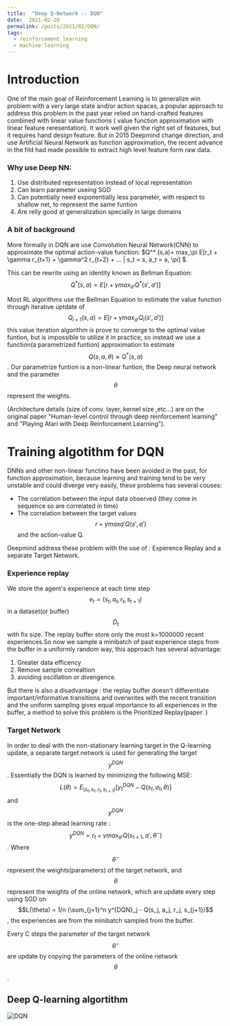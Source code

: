```yaml
---
title:  "Deep Q-Network -- DQN"
date:  2021-02-20
permalink: /posts/2021/02/DQN/
tags:
  - reinforcement learning
  - machine learning
---
```


# Introduction
One of the main goal of Reinforcement Learning is to generalize win problem with a very large state and/or action spaces, a popular approach to address this problem in the past year relied on hand-crafted features combined with linear value functions ( value function approximation with linear feature reresentation). It work well given the right set of features, but it requires hand design feature.
But in 2015 Deepmind change direction, and use Artificial Neural Network as function approximation, the recent advance in the fild had made possible to extract high level feature form raw data.
### Why use Deep NN:
  1. Use distributed representation instead of local representation
  2. Can learn parameter useing SGD
  3. Can potentially need exponentially less parameter, with respect to shallow net, to represent the same funtion
  4. Are relly good at generalization specially in large domains

### A bit of background
More formally in DQN are use Convolution Neural Network(CNN) to approximate the optimal action-value function:
$Q^* (s,a)= max_\pi E[r_t + \gamma r_{t+1} + \gamma^2 r_{t+2} + ... | s_t = s, a_t = a, \pi] $.

This can be rewrite using an identity known as Bellman Equation:$$Q^* (s,a)= E[r + \gamma max_{a'} Q^*(s',a')] $$

Most RL algorithms use the Bellman Equation to estimate the value function through iterative uptdate of $$Q_{i+1}(s,a) = E[r + \gamma max_{a'} Q_i(s',a')] $$
this value iteration algorithm is prove to converge to the optimal value funtion, but is impossible to utilize it in practice, so instead we use a function(a parametrized funtion) approximation to estimate $$Q(s,a, \theta) \approx Q^*(s,a)$$.
Our parametrize funtion is a non-linear funtion, the Deep neural network and the parameter $$\theta$$ represent the weights.

(Architecture details (size of conv. layer, kernel size ,etc...) are on the original paper "Human-level control through deep reinforcement
learning" and "Playing Atari with Deep Reinforcement Learning").

# Training algotithm for DQN
DNNs and other non-linear functino have been avoided in the past, for function approximation, because learning and training tend to be very unstable and could diverge very easily, these problems has several couses:
 - The correlation between the input data observed (they come in sequence so are correlated in time)
 - The correlation between the target values $$r+\gamma max{a'} Q(s',a')$$ and the action-value Q.

Deepmind address these problem with the use of : Experence Replay and a separate Target Network.

### Experience replay
We store the agent's experience at each time step $$e_t = (s_t, a_t, r_t, s_{t+1})$$ in a dataset(or buffer) $$D_t$$ with fix size. The replay buffer store only the most k=1000000 recent experiences.So now we sample a minibatch of past experience steps from the buffer in a uniformly random way, this approach has several advantage:
1. Greater data efficency
2. Remove sample correaltion
3. avoiding oscillation or divengence.

But there is also a disadvantage : the replay buffer doesn't differentiate important/informative transitions and overwrites with the recent transition and the uniform sampling gives equal importance to all experiences in the buffer, a method to solve this problem is the Prioritized Replay(paper.
)

### Target Network
In order to deal with the non-stationary learning target in the Q-learning update, a separate target network is used for generating the target $$y^{DQN}$$. Essentially the DQN is learned by minimizing the following MSE:
$$L(\theta) = E_{(s_t,s_t,r_t,s_{t+1})}[y_{t}^{DQN}-Q(s_t,a_t,\theta)]$$
and $$y^{DQN}$$ is the one-step ahead learning rate :
$$y^{DQN} = r_t + \gamma max_{a'} Q(s_{t+1}, a',\theta^-)$$.
Where $$\theta^-$$ represent the weights(parameters) of the target network, and $$\theta$$ represent the weights of the online network, which are update every step using SGD on $$L(\theta) = 1/n (\sum_{j=1}^n y^{DQN}_j - Q(s_j, a_j, r_j, s_{j+1})$$ , the experiences are from the minibatch sampled from the buffer.

Every C steps the parameter of the target network $$\theta^-$$ are update by copying the parameters of the online network $$\theta$$.

## Deep Q-learning algortithm
![DQN](DQN.png)

